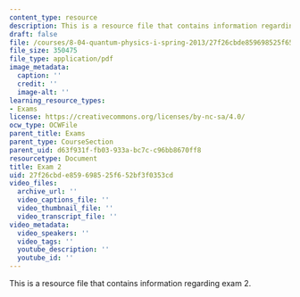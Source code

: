 ```yaml
---
content_type: resource
description: This is a resource file that contains information regarding exam 2.
draft: false
file: /courses/8-04-quantum-physics-i-spring-2013/27f26cbde859698525f652bf3f0353cd_MIT8_04S13_exam2.pdf
file_size: 350475
file_type: application/pdf
image_metadata:
  caption: ''
  credit: ''
  image-alt: ''
learning_resource_types:
- Exams
license: https://creativecommons.org/licenses/by-nc-sa/4.0/
ocw_type: OCWFile
parent_title: Exams
parent_type: CourseSection
parent_uid: d63f931f-fb03-933a-bc7c-c96bb8670ff8
resourcetype: Document
title: Exam 2
uid: 27f26cbd-e859-6985-25f6-52bf3f0353cd
video_files:
  archive_url: ''
  video_captions_file: ''
  video_thumbnail_file: ''
  video_transcript_file: ''
video_metadata:
  video_speakers: ''
  video_tags: ''
  youtube_description: ''
  youtube_id: ''
---
```

This is a resource file that contains information regarding exam 2.
